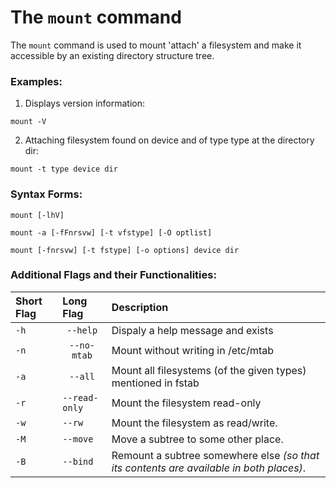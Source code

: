 
# The `mount` command

The `mount` command is used to mount 'attach' a filesystem and make it accessible by an existing directory structure tree.
### Examples:

1. Displays version information:

```
mount -V
```

2. Attaching filesystem found on device and of type type at the directory dir:

```
mount -t type device dir
```

### Syntax Forms:

```
mount [-lhV]
```
```
mount -a [-fFnrsvw] [-t vfstype] [-O optlist]
```
```
mount [-fnrsvw] [-t fstype] [-o options] device dir
```

### Additional Flags and their Functionalities:

|**Short Flag**   |**Long Flag**   |**Description**   |
|:---|:---|:---|
|`-h`|<center>`--help`</center>|Dispaly a  help message and exists|
|`-n`|<center>`--no-mtab`</center>|Mount without writing in /etc/mtab|
|`-a`|<center>`--all`</center>|Mount all filesystems (of the given types) mentioned in fstab|
|`-r`|`--read-only`|Mount the filesystem read-only|
|`-w`|`--rw`|Mount the filesystem as read/write.|
|`-M`|`--move`|Move a subtree to some other place.|
|`-B`|`--bind`|Remount a subtree somewhere else *(so that its contents are available in both places)*.|



